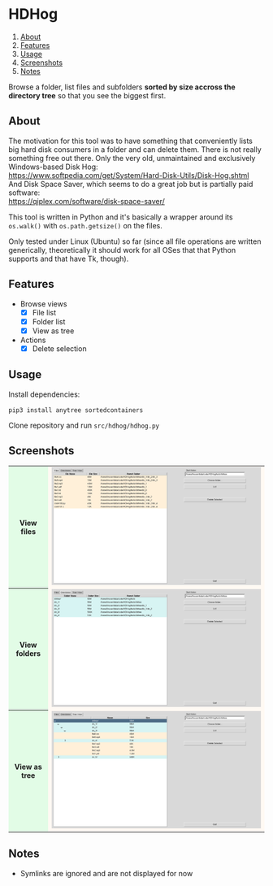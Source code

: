 
# HDHog

1. [About](#about)
1. [Features](#features)
3. [Usage](#usage)
4. [Screenshots](#screenshots)
5. [Notes](#notes)

Browse a folder, list files and subfolders **sorted by size accross the directory tree** so that you see the biggest first.

## About <a name="about"></a>
The motivation for this tool was to have something that conveniently lists big hard disk consumers in a folder and
can delete them. There is not really something free out there. Only the very old, unmaintained and exclusively Windows-based Disk Hog:\
https://www.softpedia.com/get/System/Hard-Disk-Utils/Disk-Hog.shtml \
And Disk Space Saver, which seems to do a great job but is partially paid software:\
https://qiplex.com/software/disk-space-saver/


This tool is written in Python and it's basically a wrapper around its ``os.walk()`` with ``os.path.getsize()`` on the files.


Only tested under Linux (Ubuntu) so far (since all file operations are written generically, theoretically it should work for all OSes that that Python supports and that have Tk, though).

## Features <a name="features"></a>
- Browse views
    - [x] File list
    - [x] Folder list
    - [x] View as tree

- Actions
    - [x] Delete selection

## Usage <a name="usage"></a>

Install dependencies:

```shell
pip3 install anytree sortedcontainers
```

Clone repository and run ``src/hdhog/hdhog.py``

## Screenshots <a name="screenshots"></a>

<table>
    <!-- <style>
        th{background-color:#e2fce6;}
        td{background-color:#fff9f3;}
    </style> -->
    <tr>
        <th style="background-color: #e2fce6" >View files</th> <!-- color Nyanza -->
        <td style="background-color: #fff9f3" align="center"><img src="./doc/img/files.png" alt="View files"></img></td> <!--  color Floral White -->
    </tr>
    <tr>
        <th style="background-color: #e2fce6" >View folders</th>
        <td style="background-color: #fff9f3" align="center"><img src="./doc/img/dirs.png" alt="View folders"></img></td>
    </tr>
    <tr>
        <th style="background-color: #e2fce6" >View as tree</th>
        <td style="background-color: #fff9f3" align="center"><img src="./doc/img/tree.png" alt="View as tree"></img></td>
    </tr>
 </table>

## Notes <a name="notes"></a>
- Symlinks are ignored and are not displayed for now